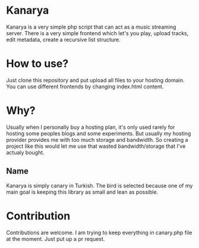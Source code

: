 # Kanarya

Kanarya is a very simple php script that can act as a music streaming server. There is a very simple frontend which let's you play, upload tracks, edit metadata, create a recursive list structure.

# How to use?

Just clone this repository and put upload all files to your hosting domain. You can use different frontends by changing index.html content.

# Why?

Usually when I personally buy a hosting plan, it's only used rarely for hosting some peoples blogs and some experiments. But usually my hosting provider
provides me with too much storage and bandwidth. So creating a project like this would let me use that wasted bandwidth/storage that I've actualy bought.

## Name

Kanarya is simply canary in Turkish. The bird is selected because one of my main goal is keeping this library as small and lean as possible.

# Contribution

Contributions are welcome. I am trying to keep everything in canary.php file at the moment. Just put up a pr request.